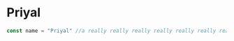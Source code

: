 # Priyal
```js
const name = "Priyal" //a really really really really really really really really long 
```